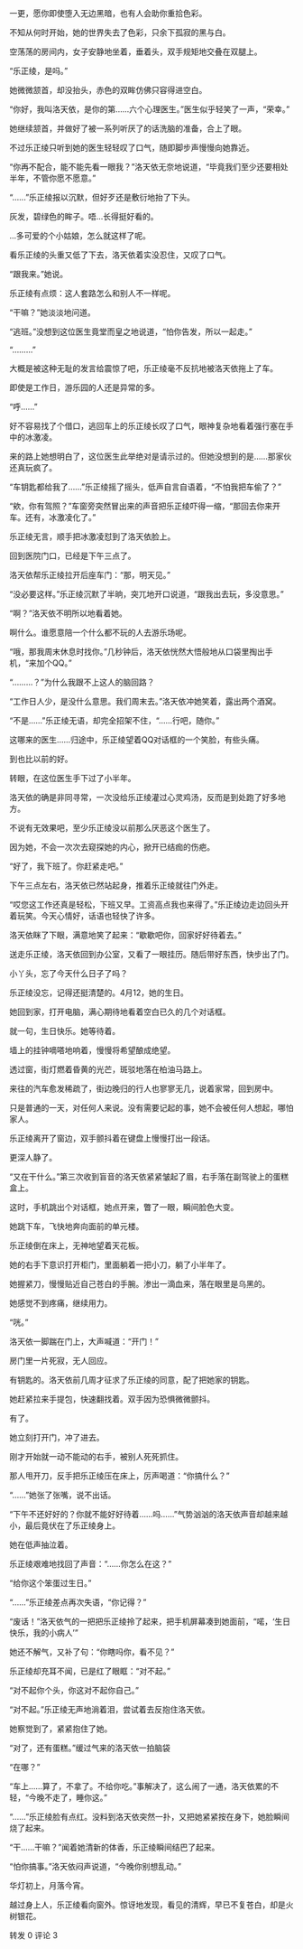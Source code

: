 一更，愿你即使堕入无边黑暗，也有人会助你重拾色彩。







不知从何时开始，她的世界失去了色彩，只余下孤寂的黑与白。



空荡荡的房间内，女子安静地坐着，垂着头，双手规矩地交叠在双腿上。

“乐正绫，是吗。”

她微微颔首，却没抬头，赤色的双眸仿佛只容得进空白。

“你好，我叫洛天依，是你的第......六个心理医生。”医生似乎轻笑了一声，“荣幸。”

她继续颔首，并做好了被一系列听厌了的话洗脑的准备，合上了眼。



不过乐正绫只听到她的医生轻轻叹了口气，随即脚步声慢慢向她靠近。

“你再不配合，能不能先看一眼我？”洛天依无奈地说道，“毕竟我们至少还要相处半年，不管你愿不愿意。”

“......”乐正绫报以沉默，但好歹还是敷衍地抬了下头。

灰发，碧绿色的眸子。唔...长得挺好看的。



...多可爱的个小姑娘，怎么就这样了呢。

看乐正绫的头重又低了下去，洛天依着实没忍住，又叹了口气。

“跟我来。”她说。

乐正绫有点烦：这人套路怎么和别人不一样呢。

“干嘛？”她淡淡地问道。

“逃班。”没想到这位医生竟堂而皇之地说道，“怕你告发，所以一起走。”

“………”

大概是被这种无耻的发言给震惊了吧，乐正绫毫不反抗地被洛天依拖上了车。



即使是工作日，游乐园的人还是异常的多。

“呼……”

好不容易找了个借口，逃回车上的乐正绫长叹了口气，眼神复杂地看着强行塞在手中的冰激凌。

来的路上她想明白了，这位医生此举绝对是请示过的。但她没想到的是……那家伙还真玩疯了。

“车钥匙都给我了……”乐正绫摇了摇头，低声自言自语着，“不怕我把车偷了？”

“欸，你有驾照？”车窗旁突然冒出来的声音把乐正绫吓得一缩，“那回去你来开车。还有，冰激凌化了。”

乐正绫无言，顺手把冰激凌怼到了洛天依脸上。



回到医院门口，已经是下午三点了。

洛天依帮乐正绫拉开后座车门：“那，明天见。”

“没必要这样。”乐正绫沉默了半晌，突兀地开口说道，“跟我出去玩，多没意思。”

“啊？”洛天依不明所以地看着她。

啊什么。谁愿意陪一个什么都不玩的人去游乐场呢。

“哦，那我周末休息时找你。”几秒钟后，洛天依恍然大悟般地从口袋里掏出手机，“来加个QQ。”

“………？”为什么我跟不上这人的脑回路？

“工作日人少，是没什么意思。我们周末去。”洛天依冲她笑着，露出两个酒窝。

“不是……”乐正绫无语，却完全招架不住，“……行吧，随你。”



这哪来的医生……归途中，乐正绫望着QQ对话框的一个笑脸，有些头痛。

到也比以前的好。



转眼，在这位医生手下过了小半年。

洛天依的确是非同寻常，一次没给乐正绫灌过心灵鸡汤，反而是到处跑了好多地方。

不说有无效果吧，至少乐正绫没以前那么厌恶这个医生了。

因为她，不会一次次去窥探她的内心，掀开已结痂的伤疤。



“好了，我下班了。你赶紧走吧。”

下午三点左右，洛天依已然站起身，推着乐正绫就往门外走。

“哎您这工作还真是轻松，下班又早。工资高点我也来得了。”乐正绫边走边回头开着玩笑。今天心情好，话语也轻快了许多。

洛天依眯了下眼，满意地笑了起来：“歇歇吧你，回家好好待着去。”

送走乐正绫，洛天依回到办公室，又看了一眼挂历。随后带好东西，快步出了门。

小丫头，忘了今天什么日子了吗？



乐正绫没忘，记得还挺清楚的。4月12，她的生日。

她回到家，打开电脑，满心期待地看着空白已久的几个对话框。

就一句，生日快乐。她等待着。

墙上的挂钟嘀嗒地响着，慢慢将希望酿成绝望。



透过窗，街灯燃着昏黄的光芒，斑驳地落在柏油马路上。

来往的汽车愈发稀疏了，街边晚归的行人也寥寥无几，说着家常，回到房中。

只是普通的一天，对任何人来说。没有需要记起的事，她不会被任何人想起，哪怕家人。

乐正绫离开了窗边，双手颤抖着在键盘上慢慢打出一段话。

更深人静了。



“又在干什么。”第三次收到盲音的洛天依紧紧皱起了眉，右手落在副驾驶上的蛋糕盒上。

这时，手机跳出个对话框，她点开来，瞥了一眼，瞬间脸色大变。

她跳下车，飞快地奔向面前的单元楼。



乐正绫倒在床上，无神地望着天花板。

她的右手下意识打开柜门，里面躺着一把小刀，躺了小半年了。

她握紧刀，慢慢贴近自己苍白的手腕。渗出一滴血来，落在眼里是乌黑的。

她感觉不到疼痛，继续用力。



“咣。”

洛天依一脚踹在门上，大声喊道：“开门！”

房门里一片死寂，无人回应。

有钥匙的。洛天依前几周才征求了乐正绫的同意，配了把她家的钥匙。

她赶紧拉来手提包，快速翻找着。双手因为恐惧微微颤抖。

有了。

她立刻打开门，冲了进去。



刚才开始就一动不能动的右手，被别人死死抓住。

那人甩开刀，反手把乐正绫压在床上，厉声喝道：“你搞什么？”

“……”她张了张嘴，说不出话。

“下午不还好好的？你就不能好好待着……吗……”气势汹汹的洛天依声音却越来越小，最后竟伏在了乐正绫身上。

她在低声抽泣着。

乐正绫艰难地找回了声音：“……你怎么在这？”

“给你这个笨蛋过生日。”

“……”乐正绫差点再次失语，“你记得？”

“废话！”洛天依气的一把把乐正绫拎了起来，把手机屏幕凑到她面前，“喏，‘生日快乐，我的小病人’”

她还不解气，又补了句：“你瞎吗你，看不见？”

乐正绫却充耳不闻，已是红了眼眶：“对不起。”

“对不起你个头，你这对不起你自己。”

“对不起。”乐正绫无声地淌着泪，尝试着去反抱住洛天依。

她察觉到了，紧紧抱住了她。



“对了，还有蛋糕。”缓过气来的洛天依一拍脑袋

“在哪？”

“车上……算了，不拿了。不给你吃。”事解决了，这么闹了一通，洛天依累的不轻，“今晚不走了，睡你这。”

“……”乐正绫脸有点红。没料到洛天依突然一扑，又把她紧紧按在身下，她脸瞬间烧了起来。

“干……干嘛？”闻着她清新的体香，乐正绫瞬间结巴了起来。

“怕你搞事。”洛天依闷声说道，“今晚你别想乱动。”



华灯初上，月落今宵。

越过身上人，乐正绫看向窗外。惊讶地发现，看见的清辉，早已不复苍白，却是火树银花。





转发
0
评论
3